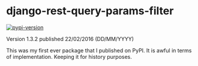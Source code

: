 # django-rest-query-params-filter

[![pypi-version]][pypi]

Version 1.3.2 published 22/02/2016 (DD/MM/YYYY)

This was my first ever package that I published on PyPI. It is awful in terms of implementation. Keeping it for history purposes.

[pypi-version]: https://img.shields.io/pypi/v/django-rest-query-params-filter.svg
[pypi]: https://pypi.org/project/django-rest-query-params-filter/